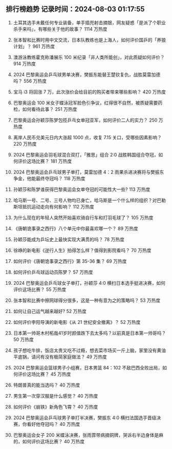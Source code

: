 
## 排行榜趋势 记录时间：2024-08-03 01:17:55
  
  1. 土耳其选手未戴任何专业装备，单手插兜射击摘银，网友疑惑「是派了个职业杀手来吗」，有哪些关于他的故事？ 1114 万热度
    
  2. 张本智和比赛时用中文交流，日本队教练也是上海人，如何评价国乒的「养狼计划」？ 961 万热度
    
  3. 澳游泳教练霍克称潘展乐 100 米纪录「非人类所能创」，对此质疑如何评价？ 914 万热度
    
  4. 2024 巴黎奥运会乒乓球男单决赛，樊振东能替王楚钦复仇，战胜莫雷加德吗？ 556 万热度
    
  5. 宝马 i3 将回涨 7 万，此次涨价会给目前的购买者带来哪些影响？ 420 万热度
    
  6. 巴黎奥运会 100 米女子蝶泳冠军脸色引争议，红得很不自然，被质疑需要药检，如何看待此事？ 251 万热度
    
  7. 巴黎奥运会孙颖莎陈梦包揽乒乓女单冠亚军，如何评价二人的实力？ 250 万热度
    
  8. 离岸人民币兑美元日内大涨超 1000 点，收复 7.15 关口，受哪些因素影响？ 220 万热度
    
  9. 2024 巴黎奥运会羽毛球混合双打，「雅思」组合 2:0 战胜韩国组合夺冠，如何评价这场比赛？ 181 万热度
    
  10. 2024 巴黎奥运会乒乓球男子单打，莫雷加德 4：2 雨果杀进决赛将与樊振东争金，他能最终夺冠吗？ 118 万热度
    
  11. 孙颖莎和陈梦谁获得巴黎奥运会女单夺冠的可能性大一些? 113 万热度
    
  12. 哈马斯一号、二号、三号人物均已身亡，哈马斯是一个什么样的组织？对巴勒斯坦抵抗运动走向有何影响？ 112 万热度
    
  13. 为什么现在的年轻人突然开始喜欢骑自行车和打羽毛球了？ 105 万热度
    
  14. 《唐朝诡事录之西行》八个单元中你最喜欢哪一个？ 89 万热度
    
  15. 孙颖莎能成为乒坛史上最快实现大满贯的吗？ 78 万热度
    
  16. 徐峥的新电影《逆行人生》拍得怎么样？值得到影院看吗？ 70 万热度
    
  17. 如何评价《唐朝诡事录之西行》第 35-36 集？ 69 万热度
    
  18. 如何评价乒乓球运动员陈梦？ 57 万热度
    
  19. 2024 巴黎奥运会乒乓球女子单打，孙颖莎 4:0 横扫日本选手挺进决赛，如何评价这场比赛？ 55 万热度
    
  20. 张本智和比赛中擦网球得分很多，这是一种有意为之的策略吗？ 53 万热度
    
  21. 如何让自己运气越来越好? 52 万热度
    
  22. 如何评价李阳导演的新电影《从 21 世纪安全撤离》？ 52 万热度
    
  23. 日本第一帅哥木村柘哉41岁时颜值跌下去太多吗？以前真是日本第一帅哥吗？ 50 万热度
    
  24. 孩子想吃牛排，饭店太贵又吃不过瘾，想去菜市场买一斤上脑，家里没有黄油平底锅，请问有没有极简家庭做法？ 49 万热度
    
  25. 2024 巴黎奥运会篮球男子小组赛，日本男篮 84：102 不敌巴西全败出局，如何评价这场比赛？ 45 万热度
    
  26. 特朗普真的能当选吗？ 40 万热度
    
  27. 男生第一次穿汉服是什么感觉？ 40 万热度
    
  28. 如何评价《崩铁》新角色飞霄？ 40 万热度
    
  29. 2024 巴黎奥运会乒乓球男子单打半决赛，樊振东 4:0 横扫法国选手晋级决赛，你看好他夺冠吗？ 40 万热度
    
  30. 巴黎奥运会女子 200 米蝶泳决赛，张雨霏带病摘铜牌，哭诉右半边身体是麻的，如何评价这场比赛？ 40 万热度
    